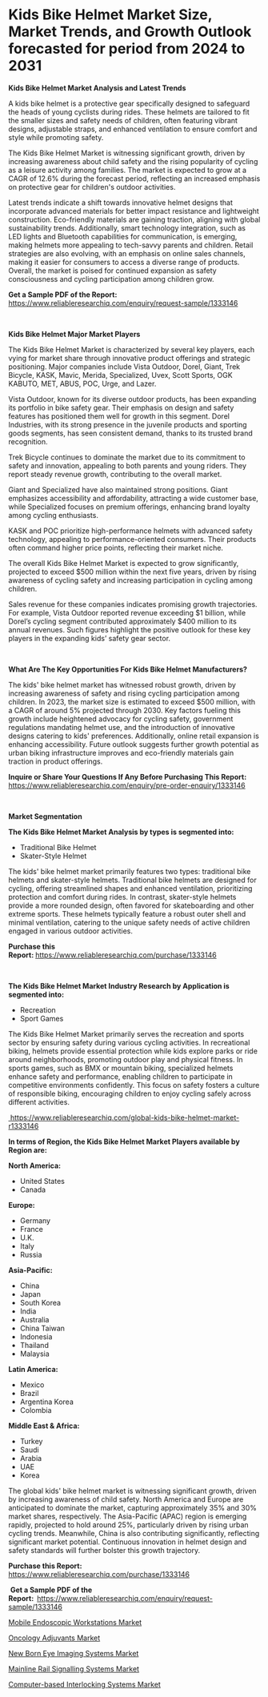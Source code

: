 <p><h1>Kids Bike Helmet Market Size, Market Trends, and Growth Outlook forecasted for period from 2024 to 2031</h1></p><p><strong>Kids Bike Helmet Market Analysis and Latest Trends</strong></p>
<p><p>A kids bike helmet is a protective gear specifically designed to safeguard the heads of young cyclists during rides. These helmets are tailored to fit the smaller sizes and safety needs of children, often featuring vibrant designs, adjustable straps, and enhanced ventilation to ensure comfort and style while promoting safety. </p><p>The Kids Bike Helmet Market is witnessing significant growth, driven by increasing awareness about child safety and the rising popularity of cycling as a leisure activity among families. The market is expected to grow at a CAGR of 12.6% during the forecast period, reflecting an increased emphasis on protective gear for children's outdoor activities.</p><p>Latest trends indicate a shift towards innovative helmet designs that incorporate advanced materials for better impact resistance and lightweight construction. Eco-friendly materials are gaining traction, aligning with global sustainability trends. Additionally, smart technology integration, such as LED lights and Bluetooth capabilities for communication, is emerging, making helmets more appealing to tech-savvy parents and children. Retail strategies are also evolving, with an emphasis on online sales channels, making it easier for consumers to access a diverse range of products. Overall, the market is poised for continued expansion as safety consciousness and cycling participation among children grow.</p></p>
<p><strong>Get a Sample PDF of the Report:&nbsp;</strong> <a href="https://www.reliableresearchiq.com/enquiry/request-sample/1333146?utm_campaign=1257&utm_medium=2&utm_source=Github&utm_content=ia&utm_term=12102024&utm_id=kids-bike-helmet">https://www.reliableresearchiq.com/enquiry/request-sample/1333146</a></p>
<p>&nbsp;</p>
<p><strong>Kids Bike Helmet Major Market Players</strong></p>
<p><p>The Kids Bike Helmet Market is characterized by several key players, each vying for market share through innovative product offerings and strategic positioning. Major companies include Vista Outdoor, Dorel, Giant, Trek Bicycle, KASK, Mavic, Merida, Specialized, Uvex, Scott Sports, OGK KABUTO, MET, ABUS, POC, Urge, and Lazer.</p><p>Vista Outdoor, known for its diverse outdoor products, has been expanding its portfolio in bike safety gear. Their emphasis on design and safety features has positioned them well for growth in this segment. Dorel Industries, with its strong presence in the juvenile products and sporting goods segments, has seen consistent demand, thanks to its trusted brand recognition.</p><p>Trek Bicycle continues to dominate the market due to its commitment to safety and innovation, appealing to both parents and young riders. They report steady revenue growth, contributing to the overall market.</p><p>Giant and Specialized have also maintained strong positions. Giant emphasizes accessibility and affordability, attracting a wide customer base, while Specialized focuses on premium offerings, enhancing brand loyalty among cycling enthusiasts.</p><p>KASK and POC prioritize high-performance helmets with advanced safety technology, appealing to performance-oriented consumers. Their products often command higher price points, reflecting their market niche.</p><p>The overall Kids Bike Helmet Market is expected to grow significantly, projected to exceed $500 million within the next five years, driven by rising awareness of cycling safety and increasing participation in cycling among children.</p><p>Sales revenue for these companies indicates promising growth trajectories. For example, Vista Outdoor reported revenue exceeding $1 billion, while Dorel’s cycling segment contributed approximately $400 million to its annual revenues. Such figures highlight the positive outlook for these key players in the expanding kids’ safety gear sector.</p></p>
<p>&nbsp;</p>
<p><strong>What Are The Key Opportunities For Kids Bike Helmet Manufacturers?</strong></p>
<p><p>The kids' bike helmet market has witnessed robust growth, driven by increasing awareness of safety and rising cycling participation among children. In 2023, the market size is estimated to exceed $500 million, with a CAGR of around 5% projected through 2030. Key factors fueling this growth include heightened advocacy for cycling safety, government regulations mandating helmet use, and the introduction of innovative designs catering to kids' preferences. Additionally, online retail expansion is enhancing accessibility. Future outlook suggests further growth potential as urban biking infrastructure improves and eco-friendly materials gain traction in product offerings.</p></p>
<p><strong>Inquire or Share Your Questions If Any Before Purchasing This Report:</strong> <a href="https://www.reliableresearchiq.com/enquiry/pre-order-enquiry/1333146?utm_campaign=1257&utm_medium=2&utm_source=Github&utm_content=ia&utm_term=12102024&utm_id=kids-bike-helmet">https://www.reliableresearchiq.com/enquiry/pre-order-enquiry/1333146</a></p>
<p>&nbsp;</p>
<p><strong>Market Segmentation</strong></p>
<p><strong>The Kids Bike Helmet Market Analysis by types is segmented into:</strong></p>
<p><ul><li>Traditional Bike Helmet</li><li>Skater-Style Helmet</li></ul></p>
<p><p>The kids' bike helmet market primarily features two types: traditional bike helmets and skater-style helmets. Traditional bike helmets are designed for cycling, offering streamlined shapes and enhanced ventilation, prioritizing protection and comfort during rides. In contrast, skater-style helmets provide a more rounded design, often favored for skateboarding and other extreme sports. These helmets typically feature a robust outer shell and minimal ventilation, catering to the unique safety needs of active children engaged in various outdoor activities.</p></p>
<p><strong>Purchase this Report:&nbsp;</strong><a href="https://www.reliableresearchiq.com/purchase/1333146?utm_campaign=1257&utm_medium=2&utm_source=Github&utm_content=ia&utm_term=12102024&utm_id=kids-bike-helmet">https://www.reliableresearchiq.com/purchase/1333146</a></p>
<p>&nbsp;</p>
<p><strong>The Kids Bike Helmet Market Industry Research by Application is segmented into:</strong></p>
<p><ul><li>Recreation</li><li>Sport Games</li></ul></p>
<p><p>The Kids Bike Helmet Market primarily serves the recreation and sports sector by ensuring safety during various cycling activities. In recreational biking, helmets provide essential protection while kids explore parks or ride around neighborhoods, promoting outdoor play and physical fitness. In sports games, such as BMX or mountain biking, specialized helmets enhance safety and performance, enabling children to participate in competitive environments confidently. This focus on safety fosters a culture of responsible biking, encouraging children to enjoy cycling safely across different activities.</p></p>
<p><a href="https://www.reliableresearchiq.com/global-kids-bike-helmet-market-r1333146?utm_campaign=1257&utm_medium=2&utm_source=Github&utm_content=ia&utm_term=12102024&utm_id=kids-bike-helmet">&nbsp;https://www.reliableresearchiq.com/global-kids-bike-helmet-market-r1333146</a></p>
<p><strong>In terms of Region, the Kids Bike Helmet Market Players available by Region are:</strong></p>
<p>
    <p> <strong> North America: </strong>
        <ul>
            <li>United States</li>
            <li>Canada</li>
        </ul>
        </p> 
    <p> <strong> Europe: </strong>
        <ul>
            <li>Germany</li>
            <li>France</li>
            <li>U.K.</li>
            <li>Italy</li>
            <li>Russia</li>
        </ul>
        </p> 
    <p> <strong> Asia-Pacific: </strong>
        <ul>
            <li>China</li>
            <li>Japan</li>
            <li>South Korea</li>
            <li>India</li>
            <li>Australia</li>
            <li>China Taiwan</li>
            <li>Indonesia</li>
            <li>Thailand</li>
            <li>Malaysia</li>
        </ul>
        </p> 
    <p> <strong> Latin America: </strong>
        <ul>
            <li>Mexico</li>
            <li>Brazil</li>
            <li>Argentina Korea</li>
            <li>Colombia</li>
        </ul>
        </p> 
    <p> <strong> Middle East & Africa: </strong>
        <ul>
            <li>Turkey</li>
            <li>Saudi</li>
            <li>Arabia</li>
            <li>UAE</li>
            <li>Korea</li>
        </ul>
    </p>
    </p>
<p><p>The global kids' bike helmet market is witnessing significant growth, driven by increasing awareness of child safety. North America and Europe are anticipated to dominate the market, capturing approximately 35% and 30% market shares, respectively. The Asia-Pacific (APAC) region is emerging rapidly, projected to hold around 25%, particularly driven by rising urban cycling trends. Meanwhile, China is also contributing significantly, reflecting significant market potential. Continuous innovation in helmet design and safety standards will further bolster this growth trajectory.</p></p>
<p><strong>Purchase this Report: </strong><a href="https://www.reliableresearchiq.com/purchase/1333146?utm_campaign=1257&utm_medium=2&utm_source=Github&utm_content=ia&utm_term=12102024&utm_id=kids-bike-helmet">https://www.reliableresearchiq.com/purchase/1333146</a></p>
<p>&nbsp;<strong>Get a Sample PDF of the Report:&nbsp;&nbsp;</strong><a href="https://www.reliableresearchiq.com/enquiry/request-sample/1333146?utm_campaign=1257&utm_medium=2&utm_source=Github&utm_content=ia&utm_term=12102024&utm_id=kids-bike-helmet">https://www.reliableresearchiq.com/enquiry/request-sample/1333146</a></p>
<p><strong></strong></p>
<p><p><a href="https://www.linkedin.com/pulse/mobile-endoscopic-workstations-market-trends-insights-type-vrvtf?utm_campaign=1257&utm_medium=2&utm_source=Github&utm_content=ia&utm_term=12102024&utm_id=kids-bike-helmet">Mobile Endoscopic Workstations Market</a></p><p><a href="https://www.linkedin.com/pulse/market-insights-global-oncology-adjuvants-forecast-innovation-ojuge?utm_campaign=1257&utm_medium=2&utm_source=Github&utm_content=ia&utm_term=12102024&utm_id=kids-bike-helmet">Oncology Adjuvants Market</a></p><p><a href="https://www.linkedin.com/pulse/driving-forces-global-new-born-eye-imaging-systems-market-trends-0olcc?utm_campaign=1257&utm_medium=2&utm_source=Github&utm_content=ia&utm_term=12102024&utm_id=kids-bike-helmet">New Born Eye Imaging Systems Market</a></p><p><a href="https://github.com/carinapavma/Market-Research-Report-List-1/blob/main/mainline-rail-signalling-systems-market.md?utm_campaign=1257&utm_medium=2&utm_source=Github&utm_content=ia&utm_term=12102024&utm_id=kids-bike-helmet">Mainline Rail Signalling Systems Market</a></p><p><a href="https://github.com/irfadac/Market-Research-Report-List-5/blob/main/computer-based-interlocking-systems-market.md?utm_campaign=1257&utm_medium=2&utm_source=Github&utm_content=ia&utm_term=12102024&utm_id=kids-bike-helmet">Computer-based Interlocking Systems Market</a></p></p>